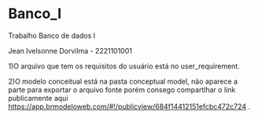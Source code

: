 # Banco_I
Trabalho Banco de dados I

Jean Ivelsonne Dorvilma - 2221101001  

1)O  arquivo que tem os requisitos do usuário está 
no user_requirement.

2)O modelo conceitual está na pasta  conceptual model, não aparece a parte para exportar 
o arquivo fonte porém consego compartlhar o link publicamente aqui 
 https://app.brmodeloweb.com/#!/publicview/684f14412151efcbc472c724 .